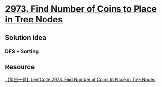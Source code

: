 # [2973. Find Number of Coins to Place in Tree Nodes](https://leetcode.com/problems/find-number-of-coins-to-place-in-tree-nodes/description/)

## Solution idea
### DFS + Sorting



## Resource
[【每日一题】LeetCode 2973. Find Number of Coins to Place in Tree Nodes](https://www.youtube.com/watch?v=Omfwj5wARUA&ab_channel=HuifengGuan)